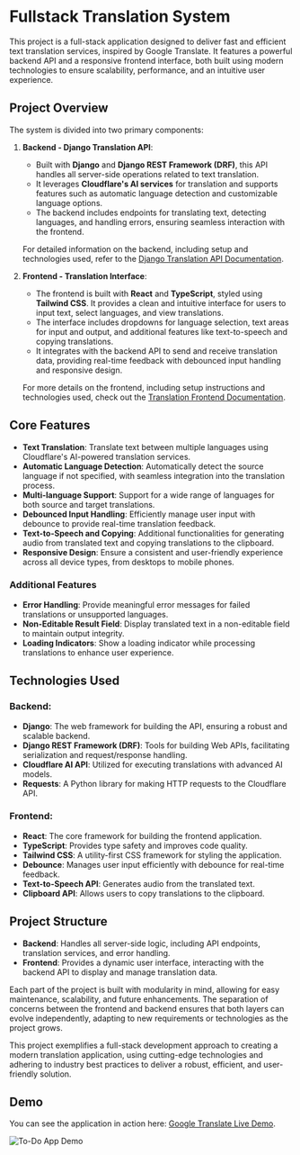 # Fullstack Translation System

This project is a full-stack application designed to deliver fast and efficient text translation services, inspired by Google Translate. It features a powerful backend API and a responsive frontend interface, both built using modern technologies to ensure scalability, performance, and an intuitive user experience.

## Project Overview

The system is divided into two primary components:

1. **Backend - Django Translation API**:
   - Built with **Django** and **Django REST Framework (DRF)**, this API handles all server-side operations related to text translation.
   - It leverages **Cloudflare's AI services** for translation and supports features such as automatic language detection and customizable language options.
   - The backend includes endpoints for translating text, detecting languages, and handling errors, ensuring seamless interaction with the frontend.

   For detailed information on the backend, including setup and technologies used, refer to the [Django Translation API Documentation](https://github.com/ChristianDev47/Google_Translate/blob/master/Backend/README.md).

2. **Frontend - Translation Interface**:
   - The frontend is built with **React** and **TypeScript**, styled using **Tailwind CSS**. It provides a clean and intuitive interface for users to input text, select languages, and view translations.
   - The interface includes dropdowns for language selection, text areas for input and output, and additional features like text-to-speech and copying translations.
   - It integrates with the backend API to send and receive translation data, providing real-time feedback with debounced input handling and responsive design.

   For more details on the frontend, including setup instructions and technologies used, check out the [Translation Frontend Documentation](https://github.com/ChristianDev47/Google_Translate/blob/master/Frontend/README.md).

## Core Features

- **Text Translation**: Translate text between multiple languages using Cloudflare's AI-powered translation services.
- **Automatic Language Detection**: Automatically detect the source language if not specified, with seamless integration into the translation process.
- **Multi-language Support**: Support for a wide range of languages for both source and target translations.
- **Debounced Input Handling**: Efficiently manage user input with debounce to provide real-time translation feedback.
- **Text-to-Speech and Copying**: Additional functionalities for generating audio from translated text and copying translations to the clipboard.
- **Responsive Design**: Ensure a consistent and user-friendly experience across all device types, from desktops to mobile phones.

### Additional Features

- **Error Handling**: Provide meaningful error messages for failed translations or unsupported languages.
- **Non-Editable Result Field**: Display translated text in a non-editable field to maintain output integrity.
- **Loading Indicators**: Show a loading indicator while processing translations to enhance user experience.

## Technologies Used

### Backend:
- **Django**: The web framework for building the API, ensuring a robust and scalable backend.
- **Django REST Framework (DRF)**: Tools for building Web APIs, facilitating serialization and request/response handling.
- **Cloudflare AI API**: Utilized for executing translations with advanced AI models.
- **Requests**: A Python library for making HTTP requests to the Cloudflare API.

### Frontend:
- **React**: The core framework for building the frontend application.
- **TypeScript**: Provides type safety and improves code quality.
- **Tailwind CSS**: A utility-first CSS framework for styling the application.
- **Debounce**: Manages user input efficiently with debounce for real-time feedback.
- **Text-to-Speech API**: Generates audio from the translated text.
- **Clipboard API**: Allows users to copy translations to the clipboard.

## Project Structure

- **Backend**: Handles all server-side logic, including API endpoints, translation services, and error handling.
- **Frontend**: Provides a dynamic user interface, interacting with the backend API to display and manage translation data.

Each part of the project is built with modularity in mind, allowing for easy maintenance, scalability, and future enhancements. The separation of concerns between the frontend and backend ensures that both layers can evolve independently, adapting to new requirements or technologies as the project grows.

This project exemplifies a full-stack development approach to creating a modern translation application, using cutting-edge technologies and adhering to industry best practices to deliver a robust, efficient, and user-friendly solution.

## Demo

You can see the application in action here: [Google Translate Live Demo](https://google-translate-pink.vercel.app/).

![To-Do App Demo](https://raw.githubusercontent.com/ChristianDev47/Google_Translate/refs/heads/master/public/google_translate.webp)
